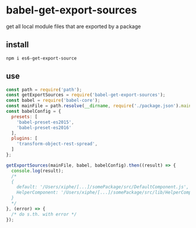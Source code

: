 babel-get-export-sources
========================

get all local module files that are exported by a package


install
-------

`npm i es6-get-export-source`


use
---

```js
const path = require('path');
const getExportSources = require('babel-get-export-sources');
const babel = require('babel-core');
const mainFile = path.resolve(__dirname, require('./package.json').main);
const babelConfig = {
  presets: [
    'babel-preset-es2015',
    'babel-preset-es2016'
  ],
  plugins: [
    'transform-object-rest-spread',
  ]
};

getExportSources(mainFile, babel, babelConfig).then((result) => {
  console.log(result);
  /*
  {
    default: '/Users/xiphe/[...]/somePackage/src/DefaultComponent.js',
    HelperComponent: '/Users/xiphe/[...]/somePackage/src/lib/HelperComponent.js'
  }
  */
}, (error) => {
  /* do s.th. with error */
});
```


